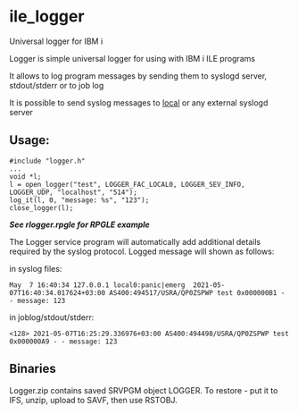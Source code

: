 # ile_logger
Universal logger for IBM i

Logger is simple universal logger for using with IBM i ILE programs

It allows to log program messages by sending them to syslogd server, stdout/stderr or to job log

It is possible to send syslog messages to [local](https://www.i2rest.com/index.php/I2Rest_with_syslog) or any external syslogd server  

## Usage:

```
#include "logger.h"
...
void *l;
l = open_logger("test", LOGGER_FAC_LOCAL0, LOGGER_SEV_INFO, LOGGER_UDP, "localhost", "514");
log_it(l, 0, "message: %s", "123");
close_logger(l);
```

***See rlogger.rpgle for RPGLE example***

The Logger service program will automatically add additional details required by the syslog protocol. Logged message will shown as follows:

in syslog files:
```
May  7 16:40:34 127.0.0.1 local0:panic|emerg  2021-05-07T16:40:34.017624+03:00 AS400:494517/USRA/QP0ZSPWP test 0x000000B1 - - message: 123
```
in joblog/stdout/stderr:
```
<128> 2021-05-07T16:25:29.336976+03:00 AS400:494498/USRA/QP0ZSPWP test 0x000000A9 - - message: 123                               
```
## Binaries
Logger.zip contains saved SRVPGM object LOGGER. To restore - put it to IFS, unzip, upload to SAVF, then use RSTOBJ.

